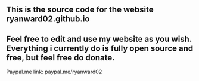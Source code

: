 ﻿This is the source code for the website ryanward02.github.io
-------------------------------
Feel free to edit and use my website as you wish. Everything i currently do is fully open source and free, but feel free do donate.
-------------------------------
Paypal.me link:    paypal.me/ryanward02
